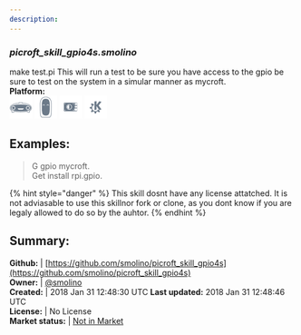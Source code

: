 ```yaml
---
description: 
---
```


### _picroft_skill_gpio4s.smolino_  
make test.pi
This will run a test to be sure you have access to the gpio be sure to test on the system in a simular manner as mycroft.  
**Platform:**  
 ![Mark I](../.gitbook/assets/mark-1-icon.png)  ![Mark II](../.gitbook/assets/mark-2-icon.png)  ![Picroft](../.gitbook/assets/picroft-icon.png)  ![plasmoid](../.gitbook/assets/kde.png)   
## Examples:  
> G gpio mycroft.  
> Get install rpi.gpio.  
  
{% hint style="danger" %}
This skill dosnt have any license attatched. It is not adviasable to use this skillnor fork or clone, as you dont know if you are legaly allowed to do so by the auhtor.
{% endhint %}
  
## Summary:  
**Github:** | [https://github.com/smolino/picroft_skill_gpio4s](https://github.com/smolino/picroft_skill_gpio4s)  
**Owner:** | [@smolino](https://github.com/smolino)  
**Created:** | 2018 Jan 31 12:48:30 UTC  **Last updated:** 2018 Jan 31 12:48:46 UTC  
**License:** | No License  
**Market status:** | [Not in Market](https://market.mycroft.ai/skill/)  
